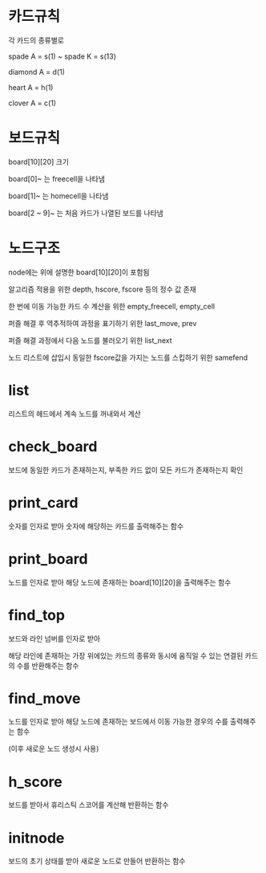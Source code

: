 # 카드규칙
각 카드의 종류별로

spade A = s(1) ~ spade K = s(13)

diamond A = d(1)

heart A = h(1)

clover A = c(1)

# 보드규칙
board[10][20] 크기

board[0]~ 는 freecell을 나타냄

board[1]~ 는 homecell을 나타냄

board[2 ~ 9]~ 는 처음 카드가 나열된 보드를 나타냄

# 노드구조
node에는 위에 설명한 board[10][20]이 포함됨

알고리즘 적용을 위한 depth, hscore, fscore 등의 정수 값 존재

한 번에 이동 가능한 카드 수 계산을 위한 empty_freecell, empty_cell

퍼즐 해결 후 역추적하여 과정을 표기하기 위한 last_move, prev

퍼즐 해결 과정에서 다음 노드를 불러오기 위한 list_next

노드 리스트에 삽입시 동일한 fscore값을 가지는 노드를 스킵하기 위한 samefend

# list
리스트의 헤드에서 계속 노드를 꺼내와서 계산

# check_board
보드에 동일한 카드가 존재하는지, 부족한 카드 없이 모든 카드가 존재하는지 확인

# print_card
숫자를 인자로 받아 숫자에 해당하는 카드를 출력해주는 함수

# print_board
노드를 인자로 받아 해당 노드에 존재하는 board[10][20]을 출력해주는 함수

# find_top
보드와 라인 넘버를 인자로 받아 

해당 라인에 존재하는 가장 위에있는 카드의 종류와 동시에 움직일 수 있는 연결된 카드의 수를 반환해주는 함수

# find_move
노드를 인자로 받아 해당 노드에 존재하는 보드에서 이동 가능한 경우의 수를 출력해주는 함수

(이후 새로운 노드 생성시 사용)

# h_score
보드를 받아서 휴리스틱 스코어를 계산해 반환하는 함수

# initnode
보드의 초기 상태를 받아 새로운 노드로 만들어 반환하는 함수
